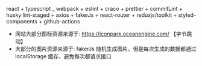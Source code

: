 react + typescript _ webpack + eslint + craco + prettier + commitLint + husky
lint-staged + axios + fakerJs + react-router + reduxjs/toolkit + styled-components + github-actions

* 网站大部分图标资源来源于: https://iconpark.oceanengine.com/ 【字节跳动】
* 大部分的图片资源来源于: fakerJs 随机生成图片，但是每次生成的数据都通过 localStorage 缓存，避免每次都请求接口 
